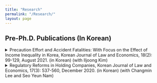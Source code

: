 ```yaml
---
title: "Research"
permalink: "/Research/"
layout: page
---
```


## Pre-Ph.D. Publications (In Korean)

<details>
<summary> Precaution Effort and Accident Fatalities: With Focus on the Effect of Income Inequality in Korea, Korean Journal of Law and Economics, 18(2): 99-129, August 2021. (in Korean) (with Iljoong Kim) </summary>
  hihi
<div markdown="1">
[Full text](https://www.dbpia.co.kr/Journal/articleDetail?nodeId=NODE10597769)
Abstract: Improving safety is one of the most urgent tasks in South Korea due to a growing fear of accidents and an increasing number of accidents nationwide. The goal of this paper is, based on the law and economics view that accidents are predominantly determined by precaution effort, to identify the main determinants of accident fatalities, especially focusing on income inequality. As an intermediate mechanism between income inequality and safety, we attempt to strengthen the theoretical relationship by introducing safety investment (i.e., a proxy of precaution effort). We then test the hypothesis by analyzing a panel of South Korean administrative regions between 2000 and 2018. We find that major determinants of the accident fatalities identified in the literature have high explanatory powers in the empirical analysis that utilized Korean data. The findings were consistent when we estimated the equation with a different dependent variable (i.e., the transport accident fatalities that are a subset of the total accident fatalities). The estimates of the transport-related variables became more significant, reinforcing its empirical suitability. Finally, it is found that income inequality is positively correlated with the accident fatalities in all model specifications. The estimates indicate that an increase in the Gini coefficient by 0.05 could account for as much as 3% of the accident fatalities that actually took place in 2018. Our estimation results suggest that various policies are needed to handle decreased demand in safety investment caused by income inequality.

</div>
</details>


<details>
<summary> Regulatory Reforms in Holding Companies, Korean Journal of Law and Economics, 17(3): 537-560, December 2020. (in Korean) (with Changmin Lee and Seo Yeun Nam) </summary>
<div markdown="1">
[Full text](https://www.dbpia.co.kr/journal/articleDetail?nodeId=NODE10512816)
Abstract: Available evidence suggests holding companies employ numerous expedients and produce side effects, including expanding their control with a small percentage of shareholdings, defrauding their interests, and increasing the concentration of economic power. This article investigates regulatory reforms in the holding companies. We present several improvement measures through statistical evidence and case studies of South Korea’s corporation groups. We propose strengthening regulations on having subsidiary companies (and grandchild companies), adding requirements regarding line-of-business when owning grandchild or great-grandchild companies, and prohibiting two subsidiaries from having the same grandchild company. Besides, other improvements involve strengthening disclosure of holding companies and intensifying prerequisites for determining holding companies.

</div>
</details>
